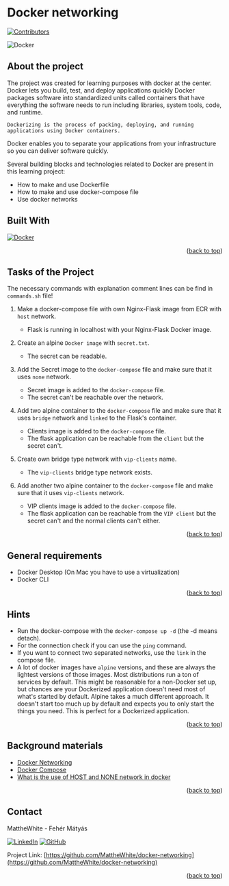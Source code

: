 # Docker networking
[![Contributors][contributors-shield]][contributors-url]

<a name="readme-top"></a>

![Docker](https://www.docker.com/wp-content/uploads/2022/03/vertical-logo-monochromatic.png)


## About the project
The project was created for learning purposes with docker at the center.
Docker lets you build, test, and deploy applications quickly
Docker packages software into standardized units called containers that have everything the software needs to run including libraries, system tools, code, and runtime.

`Dockerizing is the process of packing, deploying, and running applications using Docker containers.`

Docker enables you to separate your applications from your infrastructure so you can deliver software quickly. 

Several building blocks and technologies related to Docker are present in this learning project:
* How to make and use Dockerfile
* How to make and use docker-compose file
* Use docker networks


## Built With

[![Docker][docker-shield]][docker-url]

<p align="right">(<a href="#readme-top">back to top</a>)</p>


## Tasks of the Project
The necessary commands with explanation comment lines can be find in `commands.sh` file!

1. Make a docker-compose file with own Nginx-Flask image from ECR with `host` network.
    - Flask is running in localhost with your Nginx-Flask Docker image.

2. Create an alpine `Docker image` with `secret.txt`.
    - The secret can be readable.

3. Add the Secret image to the `docker-compose` file and make sure that it uses `none` network.
    - Secret image is added to the `docker-compose` file.
    - The secret can't be reachable over the network.

4. Add two alpine container to the `docker-compose` file and make sure that it uses `bridge` network and `linked` to the Flask's container.
    - Clients image is added to the `docker-compose` file.
    - The flask application can be reachable from the `client` but the secret can't.

5. Create own bridge type network with `vip-clients` name.
    - The `vip-clients` bridge type network exists.

6. Add another two alpine container to the `docker-compose` file and make sure that it uses `vip-clients` network.
    - VIP clients image is added to the `docker-compose` file.
    - The flask application can be reachable from the `VIP client` but the secret can't and the normal clients can't either.

<p align="right">(<a href="#readme-top">back to top</a>)</p>


## General requirements

* Docker Desktop (On Mac you have to use a virtualization)
* Docker CLI

<p align="right">(<a href="#readme-top">back to top</a>)</p>


## Hints

- Run the docker-compose with the ```docker-compose up -d``` (the -d means detach).
- For the connection check if you can use the ```ping``` command.
- If you want to connect two separated networks, use the ```link``` in the compose file.
- A lot of docker images have `alpine` versions, and these are always the lightest versions of those images. Most distributions run a ton of services by default.
This might be reasonable for a non-Docker set up, but chances are your Dockerized application doesn't need most of what's started by default.
Alpine takes a much different approach. It doesn't start too much up by default and expects you to only start the things you need. This is perfect for a Dockerized application.

<p align="right">(<a href="#readme-top">back to top</a>)</p>


## Background materials

* <i class="far fa-book-open"></i> [Docker Networking](https://docs.docker.com/network/)
* <i class="far fa-book-open"></i> [Docker Compose](https://docs.docker.com/compose/)
* <i class="far fa-exclamation"></i> [What is the use of HOST and NONE network in docker](https://stackoverflow.com/questions/41083328/what-is-the-use-of-host-and-none-network-in-docker/43873743#43873743)

<p align="right">(<a href="#readme-top">back to top</a>)</p>


## Contact

MattheWhite - Fehér Mátyás

[![LinkedIn][linkedin-shield]][linkedin-url]
[![GitHub][github-shield]][github-url]

Project Link: [https://github.com/MattheWhite/docker-networking](https://github.com/MattheWhite/docker-networking)

<p align="right">(<a href="#readme-top">back to top</a>)</p>


[contributors-shield]: https://img.shields.io/github/contributors/MattheWhite/docker-networking-general.svg?style=for-the-badge
[contributors-url]: https://github.com/MattheWhite/docker-networking
[docker-shield]: https://img.shields.io/badge/docker-%230db7ed.svg?style=for-the-badge&logo=docker&logoColor=white
[docker-url]: https://docs.docker.com/get-started/overview/
[linkedin-shield]: https://img.shields.io/badge/-LinkedIn-black.svg?style=for-the-badge&logo=linkedin&colorB=349
[linkedin-url]: https://www.linkedin.com/in/matyas-feher/
[github-shield]: https://img.shields.io/badge/-GitHub-black.svg?style=for-the-badge&logo=github&colorB=947
[github-url]: https://github.com/MattheWhite
